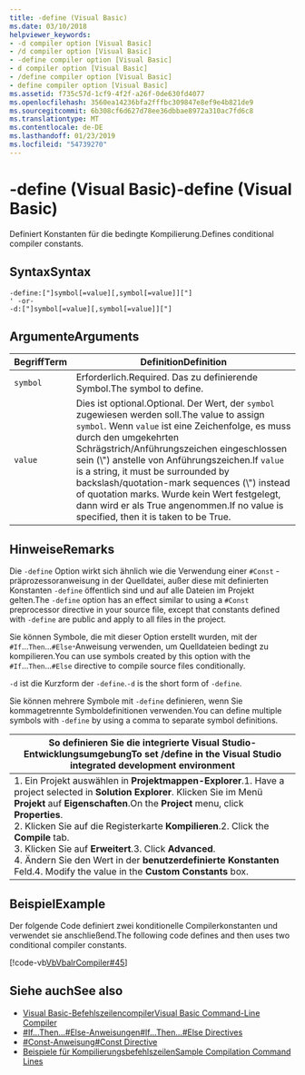 ```yaml
---
title: -define (Visual Basic)
ms.date: 03/10/2018
helpviewer_keywords:
- -d compiler option [Visual Basic]
- /d compiler option [Visual Basic]
- -define compiler option [Visual Basic]
- d compiler option [Visual Basic]
- /define compiler option [Visual Basic]
- define compiler option [Visual Basic]
ms.assetid: f735c57d-1cf9-4f2f-a26f-0de630fd4077
ms.openlocfilehash: 3560ea14236bfa2fffbc309847e8ef9e4b821de9
ms.sourcegitcommit: 6b308cf6d627d78ee36dbbae8972a310ac7fd6c8
ms.translationtype: MT
ms.contentlocale: de-DE
ms.lasthandoff: 01/23/2019
ms.locfileid: "54739270"
---
```

# <a name="-define-visual-basic"></a><span data-ttu-id="38ae2-102">-define (Visual Basic)</span><span class="sxs-lookup"><span data-stu-id="38ae2-102">-define (Visual Basic)</span></span>
<span data-ttu-id="38ae2-103">Definiert Konstanten für die bedingte Kompilierung.</span><span class="sxs-lookup"><span data-stu-id="38ae2-103">Defines conditional compiler constants.</span></span>  
  
## <a name="syntax"></a><span data-ttu-id="38ae2-104">Syntax</span><span class="sxs-lookup"><span data-stu-id="38ae2-104">Syntax</span></span>  
  
```  
-define:["]symbol[=value][,symbol[=value]]["]  
' -or-  
-d:["]symbol[=value][,symbol[=value]]["]  
```  
  
## <a name="arguments"></a><span data-ttu-id="38ae2-105">Argumente</span><span class="sxs-lookup"><span data-stu-id="38ae2-105">Arguments</span></span>  
  
|<span data-ttu-id="38ae2-106">Begriff</span><span class="sxs-lookup"><span data-stu-id="38ae2-106">Term</span></span>|<span data-ttu-id="38ae2-107">Definition</span><span class="sxs-lookup"><span data-stu-id="38ae2-107">Definition</span></span>|  
|---|---|  
|`symbol`|<span data-ttu-id="38ae2-108">Erforderlich.</span><span class="sxs-lookup"><span data-stu-id="38ae2-108">Required.</span></span> <span data-ttu-id="38ae2-109">Das zu definierende Symbol.</span><span class="sxs-lookup"><span data-stu-id="38ae2-109">The symbol to define.</span></span>|  
|`value`|<span data-ttu-id="38ae2-110">Dies ist optional.</span><span class="sxs-lookup"><span data-stu-id="38ae2-110">Optional.</span></span> <span data-ttu-id="38ae2-111">Der Wert, der `symbol` zugewiesen werden soll.</span><span class="sxs-lookup"><span data-stu-id="38ae2-111">The value to assign `symbol`.</span></span> <span data-ttu-id="38ae2-112">Wenn `value` ist eine Zeichenfolge, es muss durch den umgekehrten Schrägstrich/Anführungszeichen eingeschlossen sein (\\") anstelle von Anführungszeichen.</span><span class="sxs-lookup"><span data-stu-id="38ae2-112">If `value` is a string, it must be surrounded by backslash/quotation-mark sequences (\\") instead of quotation marks.</span></span> <span data-ttu-id="38ae2-113">Wurde kein Wert festgelegt, dann wird er als True angenommen.</span><span class="sxs-lookup"><span data-stu-id="38ae2-113">If no value is specified, then it is taken to be True.</span></span>|  
  
## <a name="remarks"></a><span data-ttu-id="38ae2-114">Hinweise</span><span class="sxs-lookup"><span data-stu-id="38ae2-114">Remarks</span></span>  
 <span data-ttu-id="38ae2-115">Die `-define` Option wirkt sich ähnlich wie die Verwendung einer `#Const` -präprozessoranweisung in der Quelldatei, außer diese mit definierten Konstanten `-define` öffentlich sind und auf alle Dateien im Projekt gelten.</span><span class="sxs-lookup"><span data-stu-id="38ae2-115">The `-define` option has an effect similar to using a `#Const` preprocessor directive in your source file, except that constants defined with `-define` are public and apply to all files in the project.</span></span>  
  
 <span data-ttu-id="38ae2-116">Sie können Symbole, die mit dieser Option erstellt wurden, mit der `#If`...`Then`...`#Else`-Anweisung verwenden, um Quelldateien bedingt zu kompilieren.</span><span class="sxs-lookup"><span data-stu-id="38ae2-116">You can use symbols created by this option with the `#If`...`Then`...`#Else` directive to compile source files conditionally.</span></span>  
  
 <span data-ttu-id="38ae2-117">`-d` ist die Kurzform der `-define`.</span><span class="sxs-lookup"><span data-stu-id="38ae2-117">`-d` is the short form of `-define`.</span></span>  
  
 <span data-ttu-id="38ae2-118">Sie können mehrere Symbole mit `-define` definieren, wenn Sie kommagetrennte Symboldefinitionen verwenden.</span><span class="sxs-lookup"><span data-stu-id="38ae2-118">You can define multiple symbols with `-define` by using a comma to separate symbol definitions.</span></span>  
  
|<span data-ttu-id="38ae2-119">So definieren Sie die integrierte Visual Studio-Entwicklungsumgebung</span><span class="sxs-lookup"><span data-stu-id="38ae2-119">To set /define in the Visual Studio integrated development environment</span></span>|  
|---|  
|<span data-ttu-id="38ae2-120">1.  Ein Projekt auswählen in **Projektmappen-Explorer**.</span><span class="sxs-lookup"><span data-stu-id="38ae2-120">1.  Have a project selected in **Solution Explorer**.</span></span> <span data-ttu-id="38ae2-121">Klicken Sie im Menü **Projekt** auf **Eigenschaften**.</span><span class="sxs-lookup"><span data-stu-id="38ae2-121">On the **Project** menu, click **Properties**.</span></span> <br /><span data-ttu-id="38ae2-122">2.  Klicken Sie auf die Registerkarte **Kompilieren**.</span><span class="sxs-lookup"><span data-stu-id="38ae2-122">2.  Click the **Compile** tab.</span></span><br /><span data-ttu-id="38ae2-123">3.  Klicken Sie auf **Erweitert**.</span><span class="sxs-lookup"><span data-stu-id="38ae2-123">3.  Click **Advanced**.</span></span><br /><span data-ttu-id="38ae2-124">4.  Ändern Sie den Wert in der **benutzerdefinierte Konstanten** Feld.</span><span class="sxs-lookup"><span data-stu-id="38ae2-124">4.  Modify the value in the **Custom Constants** box.</span></span>|  
  
## <a name="example"></a><span data-ttu-id="38ae2-125">Beispiel</span><span class="sxs-lookup"><span data-stu-id="38ae2-125">Example</span></span>  
 <span data-ttu-id="38ae2-126">Der folgende Code definiert zwei konditionelle Compilerkonstanten und verwendet sie anschließend.</span><span class="sxs-lookup"><span data-stu-id="38ae2-126">The following code defines and then uses two conditional compiler constants.</span></span>  
  
 [!code-vb[VbVbalrCompiler#45](../../../visual-basic/reference/command-line-compiler/codesnippet/VisualBasic/define_1.vb)]  
  
## <a name="see-also"></a><span data-ttu-id="38ae2-127">Siehe auch</span><span class="sxs-lookup"><span data-stu-id="38ae2-127">See also</span></span>
- [<span data-ttu-id="38ae2-128">Visual Basic-Befehlszeilencompiler</span><span class="sxs-lookup"><span data-stu-id="38ae2-128">Visual Basic Command-Line Compiler</span></span>](../../../visual-basic/reference/command-line-compiler/index.md)
- [<span data-ttu-id="38ae2-129">#If...Then...#Else-Anweisungen</span><span class="sxs-lookup"><span data-stu-id="38ae2-129">#If...Then...#Else Directives</span></span>](../../../visual-basic/language-reference/directives/if-then-else-directives.md)
- [<span data-ttu-id="38ae2-130">#Const-Anweisung</span><span class="sxs-lookup"><span data-stu-id="38ae2-130">#Const Directive</span></span>](../../../visual-basic/language-reference/directives/const-directive.md)
- [<span data-ttu-id="38ae2-131">Beispiele für Kompilierungsbefehlszeilen</span><span class="sxs-lookup"><span data-stu-id="38ae2-131">Sample Compilation Command Lines</span></span>](../../../visual-basic/reference/command-line-compiler/sample-compilation-command-lines.md)
